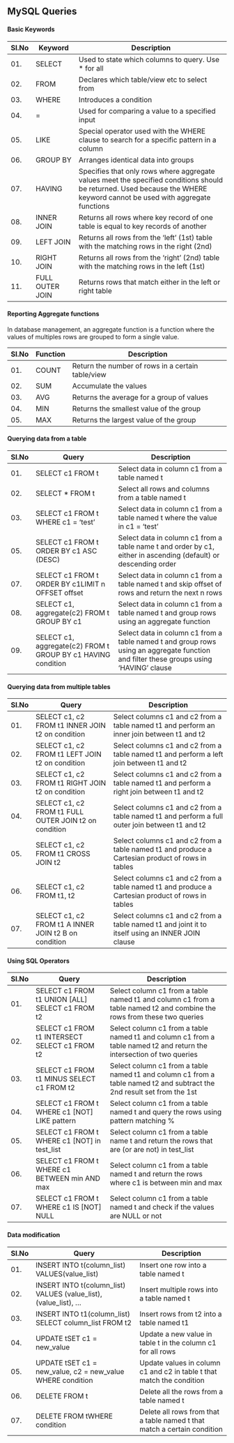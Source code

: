 
## MySQL Queries

#### Basic Keywords

|Sl.No |Keyword   | Description                                       |
|------|----------|---------------------------------------------------|
|  01. |SELECT	  |Used to state which columns to query. Use * for all|
|  02. |FROM 	  |Declares which table/view etc to select from|
|  03. |WHERE	  |Introduces a condition|
|  04. |=	  |Used for comparing a value to a specified input|
|  05. |LIKE	  |Special operator used with the WHERE clause to search for a specific pattern in a column|
|  06. |GROUP BY  |Arranges identical data into groups|
|  07. |HAVING	  |Specifies that only rows where aggregate values meet the specified conditions should be returned. Used because the WHERE keyword cannot be used with aggregate functions|
|  08. |INNER JOIN|Returns all rows where key record of one table is equal to key records of another|
|  09. |LEFT JOIN |Returns all rows from the ‘left’ (1st) table with the matching rows in the right (2nd)|
|  10. |RIGHT JOIN|Returns all rows from the ‘right’ (2nd) table with the matching rows in the left (1st)|
|  11. |FULL OUTER JOIN|Returns rows that match either in the left or right table|


#### Reporting Aggregate functions

In database management, an aggregate function is a function where the values of multiples rows are grouped to form a single value. 

|Sl.No |Function   | Description                                       |
|------|-----------|---------------------------------------------------|
|  01. |COUNT	   |Return the number of rows in a certain table/view  |
|  02. |SUM	   |Accumulate the values|
|  03. |AVG	   |Returns the average for a group of values|
|  04. |MIN	   |Returns the smallest value of the group|
|  05. |MAX	   |Returns the largest value of the group|


#### Querying data from a table

|Sl.No |Query            | Description                                       |
|------|-----------------|---------------------------------------------------|
| 01.  |SELECT c1 FROM t |Select data in column c1 from a table named t      |
| 02.  |SELECT * FROM t	 |Select all rows and columns from a table named t   |
| 03.  |SELECT c1 FROM t WHERE c1 = ‘test’|Select data in column c1 from a table named t where the value in c1 = ‘test’
| 05.  |SELECT c1 FROM t ORDER BY c1 ASC (DESC)|Select data in column c1 from a table name t and order by c1, either in ascending (default) or descending order |
| 07.  |SELECT c1 FROM t ORDER BY c1LIMIT n OFFSET offset|Select data in column c1 from a table named t and skip offset of rows and return the next n rows|
| 08.  |SELECT c1, aggregate(c2) FROM t GROUP BY c1|Select data in column c1 from a table named t and group rows using an aggregate function |
| 09.  |SELECT c1, aggregate(c2) FROM t GROUP BY c1 HAVING condition|Select data in column c1 from a table named t and group rows using an aggregate function and filter these groups using ‘HAVING’ clause|


#### Querying data from multiple tables

|Sl.No|Query            | Description                                       |
|-----|-----------------|---------------------------------------------------|
| 01. |SELECT c1, c2 FROM t1 INNER JOIN t2 on condition|Select columns c1 and c2 from a table named t1 and perform an inner join between t1 and t2  |
| 02. |SELECT c1, c2 FROM t1 LEFT JOIN t2 on condition|Select columns c1 and c2 from a table named t1 and perform a left join between t1 and t2|
| 03. |SELECT c1, c2 FROM t1 RIGHT JOIN t2 on condition|Select columns c1 and c2 from a table named t1 and perform a right join between t1 and t2|
| 04. |SELECT c1, c2 FROM t1 FULL OUTER JOIN t2 on condition|Select columns c1 and c2 from a table named t1 and perform a full outer join between t1 and t2|
| 05. |SELECT c1, c2 FROM t1 CROSS JOIN t2 |Select columns c1 and c2 from a table named t1 and produce a Cartesian product of rows in tables|
| 06. |SELECT c1, c2 FROM t1, t2 |Select columns c1 and c2 from a table named t1 and produce a Cartesian product of rows in tables|
| 07. |SELECT c1, c2 FROM t1 A INNER JOIN t2 B on condition |Select columns c1 and c2 from a table named t1 and joint it to itself using an INNER JOIN clause|

#### Using SQL Operators

|Sl.No|Query            | Description                                       |
|-----|-----------------|---------------------------------------------------|
| 01. |SELECT c1 FROM t1 UNION [ALL] SELECT c1 FROM t2 |Select column c1 from a table named t1 and column c1 from a table named t2 and combine the rows from these two queries |
| 02. |SELECT c1 FROM t1 INTERSECT SELECT c1 FROM t2 |Select column c1 from a table named t1 and column c1 from a table named t2 and return the intersection of two queries |
| 03. |SELECT c1 FROM t1 MINUS SELECT c1 FROM t2 |Select column c1 from a table named t1 and column c1 from a table named t2 and subtract the 2nd result set from the 1st|
| 04. |SELECT c1 FROM t WHERE c1 [NOT] LIKE pattern |Select column c1 from a table named t and query the rows using pattern matching % |
| 05. |SELECT c1 FROM t WHERE c1 [NOT] in test_list |Select column c1 from a table name t and return the rows that are (or are not) in test_list |
| 06. |SELECT c1 FROM t WHERE c1 BETWEEN min AND max |Select column c1 from a table named t and return the rows where c1 is between min and max|
| 07. |SELECT c1 FROM t WHERE c1 IS [NOT] NULL|Select column c1 from a table named t and check if the values are NULL or not |


#### Data modification

|Sl.No|Query            | Description                                       |
|-----|-----------------|---------------------------------------------------|
| 01. |INSERT INTO t(column_list) VALUES(value_list)|Insert one row into a table named t|
| 02. |INSERT INTO t(column_list) VALUES (value_list), (value_list), … |Insert multiple rows into a table named t|
| 03. |INSERT INTO t1(column_list) SELECT column_list FROM t2 |Insert rows from t2 into a table named t1|
| 04. |UPDATE tSET c1 = new_value	|Update a new value in table t in the column c1 for all rows|
| 05. |UPDATE tSET c1 = new_value, c2 = new_value WHERE condition|Update values in column c1 and c2 in table t that match the condition|
| 06. |DELETE FROM t |Delete all the rows from a table named t|
| 07. |DELETE FROM tWHERE condition	|Delete all rows from that a table named t that match a certain condition|

